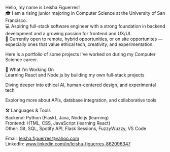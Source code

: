 Hello, my name is Leisha Figuerres!  
🎓 I am a rising junior majoring in Computer Science at the University of San Francisco.  
💻 Aspiring full-stack software engineer with a strong foundation in backend development and a growing passion for frontend and UX/UI.  
🌺 Currently open to remote, hybrid opportunities, or on site opportunites — especially ones that value ethical tech, creativity, and experimentation.    

Here is a portfolio of some projects I've worked on during my Computer Science career. 
  
🚀 What I’m Working On  
Learning React and Node.js by building my own full-stack projects  

Diving deeper into ethical AI, human-centered design, and experimental tech  

Exploring more about APIs, database integration, and collaborative tools  

🛠️ Languages & Tools  
Backend: Python (Flask), Java, Node.js (learning)    
Frontend: HTML, CSS, JavaScript (learning React)  
Other: Git, SQL, Spotify API, Flask Sessions, FuzzyWuzzy, VS Code  

Email: leisha.figuerres@yahoo.com  
LinkedIn: www.linkedin.com/in/leisha-figuerres-862096347



